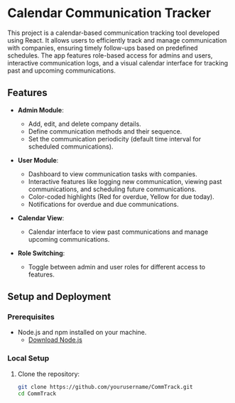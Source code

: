 # Calendar Communication Tracker

This project is a calendar-based communication tracking tool developed using React. It allows users to efficiently track and manage communication with companies, ensuring timely follow-ups based on predefined schedules. The app features role-based access for admins and users, interactive communication logs, and a visual calendar interface for tracking past and upcoming communications.

## Features

- **Admin Module**:
  - Add, edit, and delete company details.
  - Define communication methods and their sequence.
  - Set the communication periodicity (default time interval for scheduled communications).
  
- **User Module**:
  - Dashboard to view communication tasks with companies.
  - Interactive features like logging new communication, viewing past communications, and scheduling future communications.
  - Color-coded highlights (Red for overdue, Yellow for due today).
  - Notifications for overdue and due communications.

- **Calendar View**:
  - Calendar interface to view past communications and manage upcoming communications.
  
- **Role Switching**:
  - Toggle between admin and user roles for different access to features.

## Setup and Deployment

### Prerequisites

- Node.js and npm installed on your machine.
  - [Download Node.js](https://nodejs.org/)

### Local Setup

1. Clone the repository:

   ```bash
   git clone https://github.com/yourusername/CommTrack.git
   cd CommTrack
